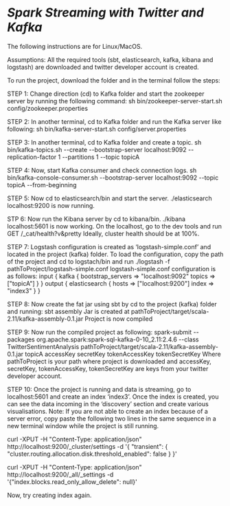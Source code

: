# *Spark Streaming with Twitter and Kafka*

The following instructions are for Linux/MacOS.

Assumptions: All the required tools (sbt, elasticsearch, kafka, kibana and logstash) are downloaded and twitter developer account is created.

To run the project, download the folder and in the terminal follow the steps:

STEP 1:
Change direction (cd) to Kafka folder and start the zookeeper server by running the following command:
sh bin/zookeeper-server-start.sh config/zookeeper.properties

STEP 2:
In another terminal, cd to Kafka folder and run the Kafka server like following:
sh bin/kafka-server-start.sh config/server.properties

STEP 3:
In another terminal, cd to Kafka folder and create a topic.
sh bin/kafka-topics.sh --create --bootstrap-server localhost:9092 --replication-factor 1 --partitions 1 --topic topicA

STEP 4:
Now, start Kafka consumer and check connection logs.
sh bin/kafka-console-consumer.sh --bootstrap-server localhost:9092 --topic topicA --from-beginning

STEP 5:
Now cd to elasticsearch/bin and start the server.
./elasticsearch
localhost:9200 is now running.

STP 6:
Now run the Kibana server by cd to kibana/bin.
./kibana 
localhost:5601 is now working. On the localhost, go to the dev tools and run 
GET /_cat/health?v&pretty
Ideally, cluster health should be at 100%.

STEP 7:
Logstash configuration is created as ‘logstash-simple.conf’ and located in the project (kafka) folder. To load the configuration, copy the path of the project and cd to logstach/bin and run
./logstash -f pathToProject/logstash-simple.conf
logstash-simple.conf configuration is as follows:
input { kafka { bootstrap_servers => "localhost:9092" topics => ["topicA"] } } output { elasticsearch { hosts => ["localhost:9200"] index => "index3" } } 

STEP 8:
Now create the fat jar using sbt by cd to the project (kafka) folder and running:
sbt assembly
Jar is created at pathToProject/target/scala-2.11/kafka-assembly-0.1.jar 
Project is now compiled

STEP 9:
Now run the compiled project as following:
spark-submit --packages org.apache.spark:spark-sql-kafka-0-10_2.11:2.4.6 --class TwitterSentimentAnalysis pathToProject/target/scala-2.11/kafka-assembly-0.1.jar topicA accessKey secretKey tokenAccessKey tokenSecretKey
Where
pathToProject is your path where project is downloaded and
accessKey, secretKey, tokenAccessKey, tokenSecretKey are keys from your twitter developer account.

STEP 10:
Once the project is running and data is streaming, go to localhost:5601 and create an index ‘index3’. Once the index is created, you can see the data incoming in the ‘discovery’ section and create various visualisations.
Note:
If you are not able to create an index because of a server error, copy paste the following two lines in the same sequence in a new terminal window while the project is still running.

curl -XPUT -H "Content-Type: application/json" http://localhost:9200/_cluster/settings -d '{ "transient": { "cluster.routing.allocation.disk.threshold_enabled": false } }'

curl -XPUT -H "Content-Type: application/json" http://localhost:9200/_all/_settings -d '{"index.blocks.read_only_allow_delete": null}'

Now, try creating index again.
